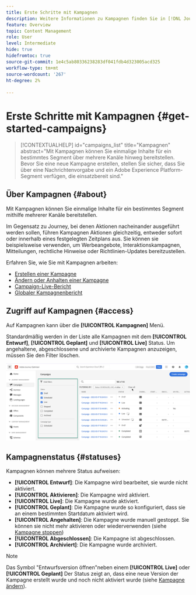 ```yaml
---
title: Erste Schritte mit Kampagnen
description: Weitere Informationen zu Kampagnen finden Sie in [!DNL Journey Optimizer]
feature: Overview
topic: Content Management
role: User
level: Intermediate
hide: true
hidefromtoc: true
source-git-commit: 1e4c5ab80336238283df041fdb4d323005acd325
workflow-type: tm+mt
source-wordcount: '267'
ht-degree: 2%

---
```



# Erste Schritte mit Kampagnen {#get-started-campaigns}

>[!CONTEXTUALHELP]
>id="campaigns_list"
>title="Kampagnen"
>abstract="Mit Kampagnen können Sie einmalige Inhalte für ein bestimmtes Segment über mehrere Kanäle hinweg bereitstellen. Bevor Sie eine neue Kampagne erstellen, stellen Sie sicher, dass Sie über eine Nachrichtenvorgabe und ein Adobe Experience Platform-Segment verfügen, die einsatzbereit sind."

## Über Kampagnen {#about}

Mit Kampagnen können Sie einmalige Inhalte für ein bestimmtes Segment mithilfe mehrerer Kanäle bereitstellen.

Im Gegensatz zu Journey, bei denen Aktionen nacheinander ausgeführt werden sollen, führen Kampagnen Aktionen gleichzeitig, entweder sofort oder innerhalb eines festgelegten Zeitplans aus. Sie können sie beispielsweise verwenden, um Werbeangebote, Interaktionskampagnen, Mitteilungen, rechtliche Hinweise oder Richtlinien-Updates bereitzustellen.

Erfahren Sie, wie Sie mit Kampagnen arbeiten:
* [Erstellen einer Kampagne](create-campaign.md)
* [Ändern oder Anhalten einer Kampagne](modify-stop-campaign.md)
* [Campaign-Live-Bericht](campaign-live-report.md)
* [Globaler Kampagnenbericht](campaign-global-report.md)

## Zugriff auf Kampagnen {#access}

Auf Kampagnen kann über die **[!UICONTROL Kampagnen]** Menü.

Standardmäßig werden in der Liste alle Kampagnen mit dem **[!UICONTROL Entwurf]**, **[!UICONTROL Geplant]** und **[!UICONTROL Live]** Status. Um angehaltene, abgeschlossene und archivierte Kampagnen anzuzeigen, müssen Sie den Filter löschen.

![](assets/create-campaign-list.png)

## Kampagnenstatus {#statuses}

Kampagnen können mehrere Status aufweisen:

* **[!UICONTROL Entwurf]**: Die Kampagne wird bearbeitet, sie wurde nicht aktiviert.
* **[!UICONTROL Aktivieren]**: Die Kampagne wird aktiviert.
* **[!UICONTROL Live]**: Die Kampagne wurde aktiviert.
* **[!UICONTROL Geplant]**: Die Kampagne wurde so konfiguriert, dass sie an einem bestimmten Startdatum aktiviert wird.
* **[!UICONTROL Angehalten]**: Die Kampagne wurde manuell gestoppt. Sie können sie nicht mehr aktivieren oder wiederverwenden (siehe [Kampagne stoppen](modify-stop-campaign.md#stop))
* **[!UICONTROL Abgeschlossen]**: Die Kampagne ist abgeschlossen.
* **[!UICONTROL Archiviert]**: Die Kampagne wurde archiviert.

>[!NOTE]
>
>Das Symbol &quot;Entwurfsversion öffnen&quot;neben einem **[!UICONTROL Live]** oder **[!UICONTROL Geplant]** Der Status zeigt an, dass eine neue Version der Kampagne erstellt wurde und noch nicht aktiviert wurde (siehe [Kampagne ändern](modify-stop-campaign.md#modify)).
